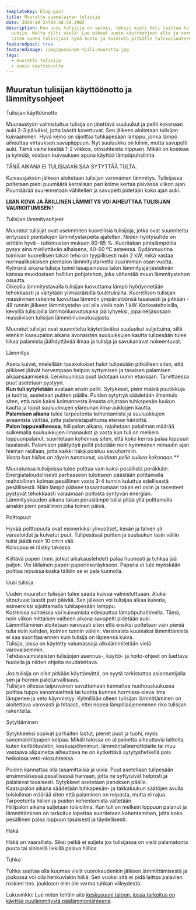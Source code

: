 ```yaml
---
templateKey: blog-post
title: Muurattu suomalainen tulisija
date: 2020-10-24T04:58:59.190Z
description: Kun uusi tulisija on valmis, tekisi mieli heti laittaa tulet
  uuniin. Malta silti vielä! Lue oikeat uunin käyttöohjeet alta ja varmista
  siten uuden tulisijasi hyvä kunto ja toiminta pitkälle tulevaisuuteen.
featuredpost: true
featuredimage: /img/punainen-tiili-muurattu.jpg
tags:
  - muurattu tulisija
  - uunin käyttöönotto
---
```

## Muuratun tulisijan käyttöönotto ja lämmitysohjeet

Tulisijan käyttöönotto

Muuraustyön valmistuttua tulisija on jätettävä suuluukut ja pellit kokonaan auki 2-3 päiväksi, jotta laastit kovettuvat. Sen jälkeen aloitetaan tulisijan kuivaaminen. Hyvä keino on sijoittaa tuhkapesään lamppu, jonka lämpö aiheuttaa virtauksen savupiippuun. Nyt suuluukku on kiinni, mutta savupelti auki. Tämä vaihe kestää 1-2 viikkoa, olosuhteista riippuen. Mikäli on kosteaa ja kylmää, voidaan kuivauksen apuna käyttää lämpöpuhallinta.

TÄNÄ AIKANA EI TULISIJAAN SAA SYTYTTÄÄ TULTA.

Kuivausjakson jälkeen aloitetaan tulisijan varovainen lämmitys. Tulisijassa poltetaan pieni puumäärä kerrallaan pari kolme kertaa päivässä viikon ajan. Puumäärää suurennetaan vähitellen ja savupelti pidetään koko ajan auki.

**LIIAN KOVA JA ÄKILLINEN LÄMMITYS VOI AIHEUTTAA TULISIJAN VAURIOITUMISEN !**

Tulisijan lämmitysohjeet

Muuratut tulisijat ovat useimmiten kuorellisia tulisijoja, jotka ovat suunniteltu erityisesti pientalojen lämmitystarpeita ajatellen. Niiden hyötysuhde on erittäin hyvä - tutkimusten mukaan 80-85 %. Kuoritakan pintalämpötila pysyy aina miellyttävän alhaisena, 40-60 ºC asteessa. Sydänmuurina toimivan kuorellisen takan teho on tyypillisesti noin 2 kW, mikä vastaa normaalikokoisen pientalon lämmitystarvetta suurimman osan vuotta. Kylmänä aikana tulisija toimii tasapainossa talon lämmitysjärjestelmän kanssa muodostaen hallitun pohjatehon, joka vähentää muun lämmitystehon osuutta.\
Oikealla lämmitystavalla tulisijan luovuttama lämpö hyödynnetään tehokkaasti ja vältytään ylimääräisiltä tuuletuksilta. Kuorellisen tulisijan massiivinen rakenne luovuttaa lämmön ympäristöönsä tasaisesti ja pitkään - 48 tunnin jälkeen lämmitysteho voi olla vielä noin 1 kW. Korkeatehoisilla, kevyillä tulisijoilla lämmönluovutusaika jää lyhyeksi, jopa neljäsosaan massiivisen tulisijan lämmönluovutusajasta.

Muuratut tulisijat ovat suunniteltu käytettäväksi suuluukut suljettuina, sillä etenkin kaasupalon aikana avonaisten suuluukkujen kautta tulipesään tulee liikaa palamista jäähdyttävää ilmaa ja tulisija ja savukanavat nokeentuvat.

Lämmitys

Aseta kuivat, mielellään tasakokoiset halot tulipesään pitkälleen siten, että pilkkeet jäävät harvempaan helpon syttymisen ja tasaisen palamisen aikaansaamiseksi. Leivinuunissa puut ladotaan uunin etuosaan. Tarvittaessa puut asetetaan pystyyn.\
**Kun tuli sytytetään** avataan ensin pellit. Sytykkeet, pieni määrä puutikkuja ja tuohta, asetetaan puitten päälle. Puiden sytyttyä säädetään ilmantulo siten, että noin kaksi kolmannesta ilmasta ohjataan tuhkapesän luukun kautta ja loput suuluukkujen yläreunan ilma-aukkojen kautta.\
**Palamisen aikana** tulee tarpeetonta kohentamista ja suuluukkujen avaamista välttää, jotta palamistapahtuma etenee häiriöttä.\
**Palon loppuvaiheessa**, hiilipalon aikana, rajoitetaan paloilman määrää sulkemalla suuluukkujen ilmanaukot ja vasta kun tuli on melkein loppuunpalanut, suoritetaan kohennus siten, että koko kerros palaa loppuun tasaisesti. Palamisen päätyttyä pellit pidetään noin kymmenen minuutin ajan hieman raollaan, jotta kaikki häkä poistuu savuhormiin.\
**Vasta kun hiillos on täysin tummunut, voidaan pellit sulkea kokonaan*.***

Muuratuissa tulisijoissa tulee polttaa vain kaksi pesällistä peräkkäin. Energiataloudellisesti parhaaseen tulokseen päästään polttamalla mahdollinen kolmas pesällinen vasta 3-4 tunnin kuluttua edellisestä pesällisestä. Näin lämpö pääsee tasaantumaan takan eri osiin ja rakenteet pystyvät tehokkaasti varaamaan poltosta syntyvän energian. Lämmityskauden aikana takan peruslämpö tulisi pitää yllä polttamalla ainakin pieni pesällinen joka toinen päivä.

Polttopuut

Hyvää polttopuuta ovat esimerkiksi ylivuotiset, kesän ja talven yli varastoidut ja kuivatut puut. Tulipesässä puitten ja suuluukun lasin väliin tulisi jäädä noin 10 cm:n väli.\
Koivupuu ei räisky takassa.

Kiiltävä paperi (mm. jotkut aikakauslehdet) palaa huonosti ja tuhkaa jää paljon. Vie tällainen paperi paperinkeräykseen. Paperia ei tule myöskään polttaa nipuissa koska tällöin se ei pala kunnolla.

Uusi tulisija

Uuden muuratun tulisijan tulee saada kuivua valmistuttuaan. Aluksi sitoutuvat laastit pari päivää. Sen jälkeen voi tulisijaa alkaa kuivata, esimerkiksi sijoittamalla tuhkapesään lamppu.\
Kosteissa suhteissa voi kuivumista edesauttaa lämpöpuhaltimella. Tämä, noin viikon mittaisen vaiheen aikana savupelti pidetään auki.\
Lämmittäminen aloitetaan varovasti siten että ensiksi poltetaan vain pieniä tulia noin kahden, kolmen tunnin välein. Varsinaista kuumaksi lämmittämistä ei saa suorittaa ennen kuin tulisija on läpeensä kuiva.\
Tulisija, jossa on käytetty valumassoja alkulämmitetään vielä varovaisemmin.\
Tehdasvalmisteisten tulisijojen asennus-, käyttö- ja hoito-ohjeet on luettava huolella ja niiden ohjeita noudatettava.

Jos tulisija on ollut pitkään käyttämättä, on syytä tarkistuttaa asiantuntijalla sen ja hormin paloturvallisuus.\
Tulisijan ollessa taipuvainen savuttamaan kannattaa nuohousluukussa polttaa tuppo sanomalehteä tai tuohta kunnes hormissa oleva ilma lämpenee ja veto käynnistyy. Kylmillään olleen tulisijan lämmittäminen on aloitettava varovasti ja hitaasti, ettei nopea lämpölaajeneminen riko tulisijan rakenteita.

Sytyttäminen

Sytykkeeksi sopivat parhaiten lastut, pienet puut ja tuohi, myös sanomalehtipaperi kelpaa. Mikäli talossa on alipainetta aiheuttavia laitteita kuten keittiötuuletin, keskuspölynimuri, lämmöntalteenottolaite tai muu vastaava alipainetta aiheuttava ne on kytkettävä sytytyshetkellä pois heikoissa veto-olosuhteissa.

Puiden kannattaa olla tasamittaisia ja uivia. Puut asetellaan tulipesään ensimmäisessä pesällisessä harvaan, jotta ne syttyisivät helposti ja palaisivat tasaisesti. Sytykkeet asetetaan panoksen päälle.\
Kaasupalon aikana säädetään tuhkapesän- ja takkaluukun säätöjen avulla toisioilman määrää siten että palaminen on reipasta, mutta ei rajua. Tarpeetonta hiilien ja puiden kohentamista vältetään.\
Hiilipalon aikana suljetaan toisioilma. Kun tuli on melkein loppuun palanut ja lämmittäminen on tarkoitus lopettaa suoritetaan kohentaminen, jotta koko pesällinen palaa loppuun tasaisesti ja täydellisesti.

Häkä

Häkä on vaarallista. Siksi peltiä ei suljeta jos tulisijassa on vielä palamatonta puuta tai sinisellä liekillä palava hiillos.

Tuhka

Tuhka saattaa olla kuumaa vielä vuorokaudenkin jälkeen lämmittämisestä ja joukossa voi olla hehkuviakin hiiliä. Sen vuoksi sitä ei pidä laittaa palavien roskien tms. joukkoon ellei ole varma tuhkan viileydestä.



Lukuvinkki: Lue miten tehtiin aito [keskusuuni taloon, jossa tarkoitus on käyttää puulämmitystä päälämmönlähteenä](http://iso-orvokkiniitty.fi/blog/varaavat-tulisijat-paalammonlahteena-ja-kuinka-ne-rakennettiin/).